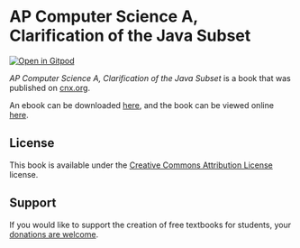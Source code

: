 # AP Computer Science A, Clarification of the Java Subset

[![Open in Gitpod](https://gitpod.io/button/open-in-gitpod.svg)](https://gitpod.io/from-referrer/)

_AP Computer Science A, Clarification of the Java Subset_ is a book that was published on [cnx.org](https://cnx.org/).

An ebook can be downloaded [here](https://github.com/cnx-user-books/cnxbook-ap-computer-science-a-clarification-of-the-java-subset/releases/latest), and the book can be viewed online [here](https://github.com/cnx-user-books/cnxbook-ap-computer-science-a-clarification-of-the-java-subset/releases/latest).

## License
This book is available under the [Creative Commons Attribution License](./LICENSE) license.

## Support
If you would like to support the creation of free textbooks for students, your [donations are welcome](https://riceconnect.rice.edu/donation/support-openstax-banner).
